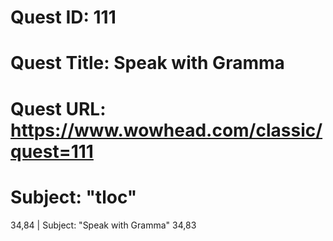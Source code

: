 # Quest ID: 111
# Quest Title: Speak with Gramma
# Quest URL: https://www.wowhead.com/classic/quest=111
# Subject: "tloc"
34,84 | Subject: "Speak with Gramma"
34,83